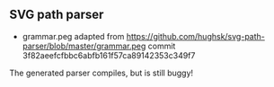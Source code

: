## SVG path parser

- grammar.peg adapted from
  https://github.com/hughsk/svg-path-parser/blob/master/grammar.peg
  commit 3f82aeefcfbbc6abfb161f57ca89142353c349f7

 The generated parser compiles, but is still buggy!
 